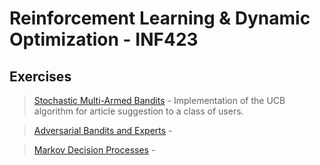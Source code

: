 # Reinforcement Learning & Dynamic Optimization - INF423

## Exercises

>   <a href = "https://github.com/atzel-ov/Reinforcement-Learning/tree/main/assignment1">Stochastic Multi-Armed Bandits</a> - Implementation of the UCB algorithm for article suggestion to a class of users.

>   <a href = "https://github.com/atzel-ov/Reinforcement-Learning/tree/main/assignment2">Adversarial Bandits and Experts</a> - 

>   <a href = "https://github.com/atzel-ov/Reinforcement-Learning/tree/main/assignment3/phase1">Markov Decision Processes</a> - 
